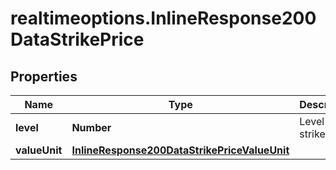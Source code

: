 # realtimeoptions.InlineResponse200DataStrikePrice

## Properties

Name | Type | Description | Notes
------------ | ------------- | ------------- | -------------
**level** | **Number** | Level of the strike price. | [optional] 
**valueUnit** | [**InlineResponse200DataStrikePriceValueUnit**](InlineResponse200DataStrikePriceValueUnit.md) |  | [optional] 


